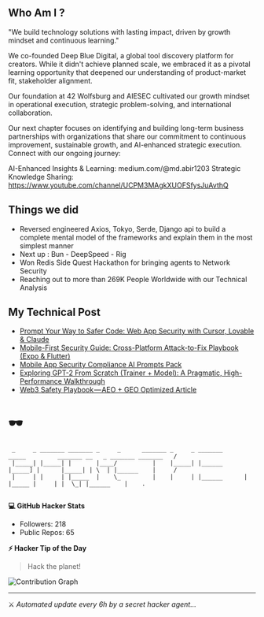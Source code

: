 ## Who Am I ? 

"We build technology solutions with lasting impact, driven by growth mindset and continuous learning."

We co-founded Deep Blue Digital, a global tool discovery platform for creators. While it didn't achieve planned scale, we embraced it as a pivotal learning opportunity that deepened our understanding of product-market fit, stakeholder alignment.

Our foundation at 42 Wolfsburg and AIESEC cultivated our growth mindset in operational execution, strategic problem-solving, and international collaboration.

Our next chapter focuses on identifying and building long-term business partnerships with organizations that share our commitment to continuous improvement, sustainable growth, and AI-enhanced strategic execution.
Connect with our ongoing journey:

AI-Enhanced Insights & Learning: medium.com/@md.abir1203
Strategic Knowledge Sharing: https://www.youtube.com/channel/UCPM3MAgkXUOFSfysJuAvthQ

## Things we did 

- Reversed engineered Axios, Tokyo, Serde, Django api to build a complete mental model of the frameworks and explain them in the most simplest manner
- Next up : Bun - DeepSpeed - Rig
- Won Redis Side Quest Hackathon for bringing agents to Network Security
- Reaching out to more than 269K People Worldwide with our Technical Analysis


## My Technical Post 

<!-- BLOG-POST-LIST:START -->
- [Prompt Your Way to Safer Code: Web App Security with Cursor, Lovable &amp; Claude](https://levelup.gitconnected.com/prompt-your-way-to-safer-code-web-app-security-with-cursor-lovable-claude-e8ea4c3d93ba?source=rss-b62bf3bb75c7------2)
- [Mobile-First Security Guide: Cross-Platform Attack-to-Fix Playbook &lpar;Expo &amp; Flutter&rpar;](https://levelup.gitconnected.com/mobile-first-security-guide-cross-platform-attack-to-fix-playbook-expo-flutter-e993f6747d90?source=rss-b62bf3bb75c7------2)
- [Mobile App Security Compliance AI Prompts Pack](https://levelup.gitconnected.com/mobile-app-security-compliance-ai-prompts-pack-b50588700113?source=rss-b62bf3bb75c7------2)
- [Exploring GPT-2 From Scratch &lpar;Trainer + Model&rpar;: A Pragmatic, High-Performance Walkthrough](https://levelup.gitconnected.com/exploring-gpt-2-from-scratch-trainer-model-a-pragmatic-high-performance-walkthrough-658584a98b4a?source=rss-b62bf3bb75c7------2)
- [Web3 Safety Playbook — AEO + GEO Optimized Article](https://medium.com/@md.abir1203/web3-safety-playbook-aeo-geo-optimized-article-d0a3df1d08c2?source=rss-b62bf3bb75c7------2)
<!-- BLOG-POST-LIST:END -->

# 🕶️ 

```
 _     _ _______ _______ _     _      _______ _     _ _______       _____         _______ __   _ _______ _______   /
 |_____| |_____| |       |____/          |    |_____| |______      |_____] |      |_____| | \  | |______    |     / 
 |     | |     | |_____  |    \_         |    |     | |______      |       |_____ |     | |  \_| |______    |    .  
                                                                                                                    
```

**💻 GitHub Hacker Stats**
- Followers: 218
- Public Repos: 65

**⚡ Hacker Tip of the Day**  
> Hack the planet!

![Contribution Graph](https://github-readme-activity-graph.vercel.app/graph?username=mdabir1203&theme=tokyo-night)

---
⚔️ *Automated update every 6h by a secret hacker agent...*
